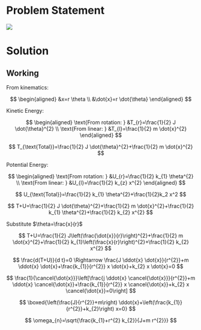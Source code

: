 # Problem Statement

![](!imgdir/screenshot_vNNZtwb4wuPqd6uX.png)

# Solution

## Working

<!-- SOS -->

From kinematics:

$$
\begin{aligned}
&x=r \theta \\
&\dot{x}=r \dot{\theta}
\end{aligned}
$$

Kinetic Energy:

$$
\begin{aligned}
\text{From rotation: } &T_{r}=\frac{1}{2} J \dot{\theta}^{2} \\
\text{From linear: } &T_{l}=\frac{1}{2} m \dot{x}^{2}
\end{aligned}
$$

$$
T_{\text{Total}}=\frac{1}{2} J \dot{\theta}^{2}+\frac{1}{2} m \dot{x}^{2}
$$

Potential Energy:

$$
\begin{aligned}
\text{From rotation: } &U_{r}=\frac{1}{2} k_{1} \theta^{2} \\
\text{From linear: } &U_{l}=\frac{1}{2} k_{z} x^{2}
\end{aligned}
$$

$$
U_{\text{Total}}=\frac{1}{2} k_{1} \theta^{2}+\frac{1}{2}k_2 x^2
$$

$$
T+U=\frac{1}{2} J \dot{\theta}^{2}+\frac{1}{2} m \dot{x}^{2}+\frac{1}{2} k_{1} \theta^{2}+\frac{1}{2} k_{2} x^{2}
$$

Substitute $\theta=\frac{x}{r}$

$$
T+U=\frac{1}{2} J\left(\frac{\dot{x}}{r}\right)^{2}+\frac{1}{2} m \dot{x}^{2}+\frac{1}{2} k_{1}\left(\frac{x}{r}\right)^{2}+\frac{1}{2} k_{2} x^{2}
$$

$$
\frac{d(T+U)}{d t}=0 \Rightarrow \frac{J \ddot{x} \dot{x}}{r^{2}}+m \ddot{x} \dot{x}+\frac{k_{1}}{r^{2}} x \dot{x}+k_{2} x \dot{x}=0
$$

$$
\frac{1}{\cancel{\dot{x}}}\left[\frac{j \ddot{x} \cancel{\dot{x}}}{r^{2}}+m \ddot{x} \cancel{\dot{x}}+\frac{k_{1}}{r^{2}} x \cancel{\dot{x}}+k_{2} x \cancel{\dot{x}}=0\right]
$$

$$
\boxed{\left(\frac{J}{r^{2}}+m\right) \ddot{x}+\left(\frac{k_{1}}{r^{2}}+k_{2}\right) x=0}
$$

$$
\omega_{n}=\sqrt{\frac{k_{1}+r^{2} k_{2}}{J+m r^{2}}}
$$